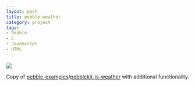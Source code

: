 ```yaml
---
layout: post
title: pebble-weather
category: project
tags:
- Pebble
- C
- JavaScript
- HTML
---
```

![](screenshots/screenshot.png)

Copy of [pebble-examples](https://github.com/pebble-examples)/[pebblekit-js-weather](https://github.com/pebble-examples/pebblekit-js-weather) with additional functionality.
